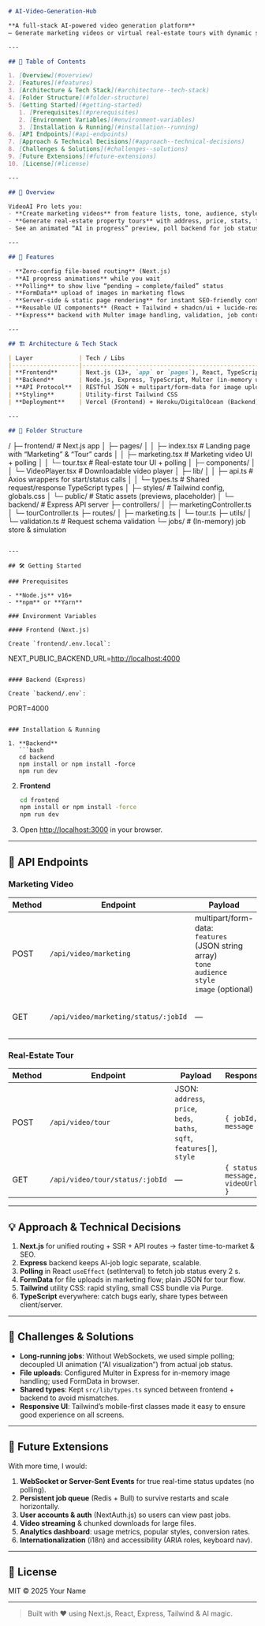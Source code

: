 ```markdown
# AI-Video-Generation-Hub

**A full-stack AI-powered video generation platform**  
– Generate marketing videos or virtual real-estate tours with dynamic status polling, preview animations, and easy download/share.

---

## 📄 Table of Contents

1. [Overview](#overview)  
2. [Features](#features)  
3. [Architecture & Tech Stack](#architecture--tech-stack)  
4. [Folder Structure](#folder-structure)  
5. [Getting Started](#getting-started)  
   1. [Prerequisites](#prerequisites)  
   2. [Environment Variables](#environment-variables)  
   3. [Installation & Running](#installation--running)  
6. [API Endpoints](#api-endpoints)  
7. [Approach & Technical Decisions](#approach--technical-decisions)  
8. [Challenges & Solutions](#challenges--solutions)  
9. [Future Extensions](#future-extensions)  
10. [License](#license)  

---

## 📝 Overview

VideoAI Pro lets you:
- **Create marketing videos** from feature lists, tone, audience, style, and optional image.  
- **Generate real-estate property tours** with address, price, stats, features, style.  
- See an animated “AI in progress” preview, poll backend for job status, then watch/download the final video.

---

## 🚀 Features

- **Zero-config file-based routing** (Next.js)  
- **AI progress animations** while you wait  
- **Polling** to show live “pending → complete/failed” status  
- **FormData** upload of images in marketing flows  
- **Server‐side & static page rendering** for instant SEO-friendly content  
- **Reusable UI components** (React + Tailwind + shadcn/ui + lucide-react icons)  
- **Express** backend with Multer image handling, validation, job controllers  

---

## 🏗️ Architecture & Tech Stack

| Layer             | Tech / Libs                                                                                                                          |
|-------------------|--------------------------------------------------------------------------------------------------------------------------------------|
| **Frontend**      | Next.js (13+, `app` or `pages`), React, TypeScript, Tailwind CSS, `clsx`/`tw-merge`, Axios, Lucide Icons, shadcn/ui, VideoPlayer component |
| **Backend**       | Node.js, Express, TypeScript, Multer (in-memory uploads), JOI/Zod (validation), in-memory job store / simulated queue                   |
| **API Protocol**  | RESTful JSON + multipart/form-data for image uploads                                                                                  |
| **Styling**       | Utility-first Tailwind CSS                                                                                                            |
| **Deployment**    | Vercel (Frontend) + Heroku/DigitalOcean (Backend) or Docker                                                                           |

---

## 📂 Folder Structure

```

/
├─ frontend/                    # Next.js app
│  ├─ pages/
│  │   ├─ index.tsx             # Landing page with “Marketing” & “Tour” cards
│  │   ├─ marketing.tsx         # Marketing video UI + polling
│  │   └─ tour.tsx              # Real-estate tour UI + polling
│  ├─ components/
│  │   └─ VideoPlayer.tsx       # Downloadable video player
│  ├─ lib/
│  │   ├─ api.ts                # Axios wrappers for start/status calls
│  │   └─ types.ts              # Shared request/response TypeScript types
│  ├─ styles/                   # Tailwind config, globals.css
│  └─ public/                   # Static assets (previews, placeholder)
│
└─ backend/                     # Express API server
├─ controllers/
│   ├─ marketingController.ts
│   └─ tourController.ts
├─ routes/
│   ├─ marketing.ts
│   └─ tour.ts
├─ utils/
│   └─ validation.ts         # Request schema validation
└─ jobs/                     # (In-memory) job store & simulation

```

---

## 🛠️ Getting Started

### Prerequisites

- **Node.js** v16+  
- **npm** or **Yarn**   

### Environment Variables

#### Frontend (Next.js)

Create `frontend/.env.local`:
```

NEXT\_PUBLIC\_BACKEND\_URL=[http://localhost:4000](http://localhost:4000)

```

#### Backend (Express)

Create `backend/.env`:
```

PORT=4000

````

### Installation & Running

1. **Backend**  
   ```bash
   cd backend
   npm install or npm install -force
   npm run dev
````

2. **Frontend**

   ```bash
   cd frontend
   npm install or npm install -force
   npm run dev
   ```
3. Open [http://localhost:3000](http://localhost:3000) in your browser.

---

## 🔌 API Endpoints

### Marketing Video

| Method | Endpoint                             | Payload                                                                                                         | Response              |            |                                  |
| ------ | ------------------------------------ | --------------------------------------------------------------------------------------------------------------- | --------------------- | ---------- | -------------------------------- |
| POST   | `/api/video/marketing`               | multipart/form-data:<br>`features` (JSON string array)<br>`tone`<br>`audience`<br>`style`<br>`image` (optional) | `{ jobId, message }`  |            |                                  |
| GET    | `/api/video/marketing/status/:jobId` | —                                                                                                               | \`{ status: 'pending' | 'complete' | 'failed', message, videoUrl? }\` |

### Real-Estate Tour

| Method | Endpoint                        | Payload                                                                     | Response                         |
| ------ | ------------------------------- | --------------------------------------------------------------------------- | -------------------------------- |
| POST   | `/api/video/tour`               | JSON:<br>`address`, `price`, `beds`, `baths`, `sqft`, `features[]`, `style` | `{ jobId, message }`             |
| GET    | `/api/video/tour/status/:jobId` | —                                                                           | `{ status, message, videoUrl? }` |

---

## 💡 Approach & Technical Decisions

1. **Next.js** for unified routing + SSR + API routes → faster time-to-market & SEO.
2. **Express** backend keeps AI-job logic separate, scalable.
3. **Polling** in React `useEffect` (setInterval) to fetch job status every 2 s.
4. **FormData** for file uploads in marketing flow; plain JSON for tour flow.
5. **Tailwind** utility CSS: rapid styling, small CSS bundle via Purge.
6. **TypeScript** everywhere: catch bugs early, share types between client/server.

---

## 🧱 Challenges & Solutions

* **Long-running jobs**: Without WebSockets, we used simple polling; decoupled UI animation (“AI visualization”) from actual job status.
* **File uploads**: Configured Multer in Express for in-memory image handling; used FormData in browser.
* **Shared types**: Kept `src/lib/types.ts` synced between frontend + backend to avoid mismatches.
* **Responsive UI**: Tailwind’s mobile-first classes made it easy to ensure good experience on all screens.

---

## 🔮 Future Extensions

With more time, I would:

1. **WebSocket or Server-Sent Events** for true real-time status updates (no polling).
2. **Persistent job queue** (Redis + Bull) to survive restarts and scale horizontally.
3. **User accounts & auth** (NextAuth.js) so users can view past jobs.
4. **Video streaming** & chunked downloads for large files.
5. **Analytics dashboard**: usage metrics, popular styles, conversion rates.
6. **Internationalization** (i18n) and accessibility (ARIA roles, keyboard nav).

---

## 📄 License

MIT © 2025 Your Name

---

> Built with ❤️ using Next.js, React, Express, Tailwind & AI magic.

```
```
